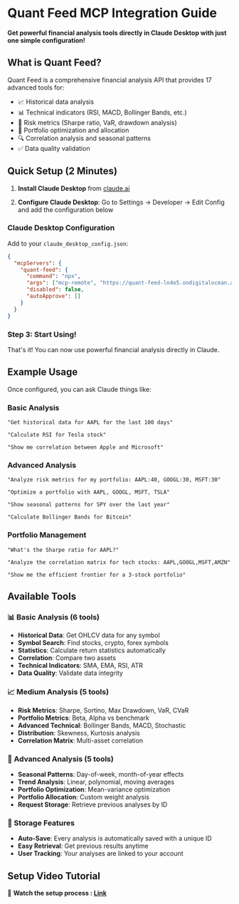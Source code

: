 # Quant Feed MCP Integration Guide

**Get powerful financial analysis tools directly in Claude Desktop with just one simple configuration!**

## What is Quant Feed?

Quant Feed is a comprehensive financial analysis API that provides 17 advanced tools for:

- 📈 Historical data analysis
- 📊 Technical indicators (RSI, MACD, Bollinger Bands, etc.)
- 🎯 Risk metrics (Sharpe ratio, VaR, drawdown analysis)
- 💼 Portfolio optimization and allocation
- 🔍 Correlation analysis and seasonal patterns
- ✅ Data quality validation

## Quick Setup (2 Minutes)

1. **Install Claude Desktop** from [claude.ai](https://claude.ai/download)

2. **Configure Claude Desktop**: Go to Settings → Developer → Edit Config and add the configuration below

### Claude Desktop Configuration

Add to your `claude_desktop_config.json`:

```json
{
  "mcpServers": {
    "quant-feed": {
      "command": "npx",
      "args": ["mcp-remote", "https://quant-feed-ln4o5.ondigitalocean.app/sse"],
      "disabled": false,
      "autoApprove": []
    }
  }
}
```

### Step 3: Start Using!

That's it! You can now use powerful financial analysis directly in Claude.

## Example Usage

Once configured, you can ask Claude things like:

### Basic Analysis

```
"Get historical data for AAPL for the last 100 days"

"Calculate RSI for Tesla stock"

"Show me correlation between Apple and Microsoft"
```

### Advanced Analysis

```
"Analyze risk metrics for my portfolio: AAPL:40, GOOGL:30, MSFT:30"

"Optimize a portfolio with AAPL, GOOGL, MSFT, TSLA"

"Show seasonal patterns for SPY over the last year"

"Calculate Bollinger Bands for Bitcoin"
```

### Portfolio Management

```
"What's the Sharpe ratio for AAPL?"

"Analyze the correlation matrix for tech stocks: AAPL,GOOGL,MSFT,AMZN"

"Show me the efficient frontier for a 3-stock portfolio"
```

## Available Tools

### 📊 Basic Analysis (6 tools)

- **Historical Data**: Get OHLCV data for any symbol
- **Symbol Search**: Find stocks, crypto, forex symbols
- **Statistics**: Calculate return statistics automatically
- **Correlation**: Compare two assets
- **Technical Indicators**: SMA, EMA, RSI, ATR
- **Data Quality**: Validate data integrity

### 📈 Medium Analysis (5 tools)

- **Risk Metrics**: Sharpe, Sortino, Max Drawdown, VaR, CVaR
- **Portfolio Metrics**: Beta, Alpha vs benchmark
- **Advanced Technical**: Bollinger Bands, MACD, Stochastic
- **Distribution**: Skewness, Kurtosis analysis
- **Correlation Matrix**: Multi-asset correlation

### 🎯 Advanced Analysis (5 tools)

- **Seasonal Patterns**: Day-of-week, month-of-year effects
- **Trend Analysis**: Linear, polynomial, moving averages
- **Portfolio Optimization**: Mean-variance optimization
- **Portfolio Allocation**: Custom weight analysis
- **Request Storage**: Retrieve previous analyses by ID

### 💾 Storage Features

- **Auto-Save**: Every analysis is automatically saved with a unique ID
- **Easy Retrieval**: Get previous results anytime
- **User Tracking**: Your analyses are linked to your account

## Setup Video Tutorial

🎥 **Watch the setup process : [Link](https://www.youtube.com/watch?v=OT9SbKe19Cg)**
